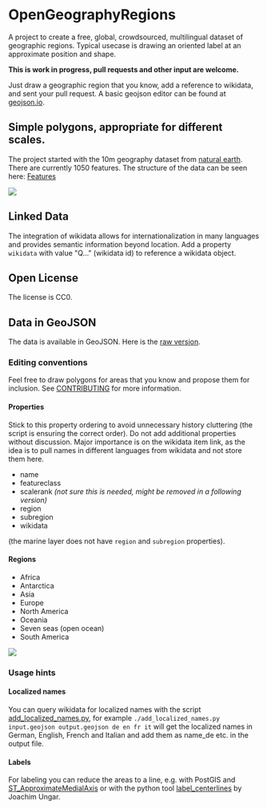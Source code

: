 # OpenGeographyRegions
A project to create a free, global, crowdsourced, multilingual dataset of geographic regions. Typical usecase is drawing an oriented label at an approximate position and shape.

**This is work in progress, pull requests and other input are welcome.**

Just draw a geographic region that you know, add a reference to wikidata, and sent your pull request. A basic geojson editor can be found at [geojson.io](http://geojson.io/).

## Simple polygons, appropriate for different scales.
The project started with the 10m geography dataset from [natural earth](https://www.naturalearthdata.com/). There are currently 1050 features.
The structure of the data can be seen here: [Features](Features.md)

![](resources/names.png)

## Linked Data
The integration of wikidata allows for internationalization in many languages and provides semantic information beyond location.
Add a property `wikidata` with value "Q..." (wikidata id) to reference a wikidata object.

## Open License
The license is CC0.

## Data in GeoJSON
The data is available in GeoJSON. Here is the [raw version](https://github.com/dieterdreist/OpenGeographyRegions/raw/master/geojson/).

### Editing conventions
Feel free to draw polygons for areas that you know and propose them for inclusion. See [CONTRIBUTING](CONTRIBUTING.md) for more information.

#### Properties
Stick to this property ordering to avoid unnecessary history cluttering (the script is ensuring the correct order).
Do not add additional properties without discussion. Major importance is on the wikidata item link, as the idea is to pull names in different languages from wikidata and not store them here.
* name
* featureclass
* scalerank *(not sure this is needed, might be removed in a following version)*
* region
* subregion
* wikidata

(the marine layer does not have `region` and `subregion` properties). 

#### Regions
* Africa
* Antarctica
* Asia
* Europe
* North America
* Oceania
* Seven seas (open ocean)
* South America

![](resources/regions.png)

### Usage hints
#### Localized names
You can query wikidata for localized names with the script [add_localized_names.py](scripts/add_localized_names.py), for example `./add_localized_names.py input.geojson output.geojson de en fr it` will get the localized names in German, English, French and Italian and add them as name_de etc. in the output file.
#### Labels
For labeling you can reduce the areas to a line, e.g. with PostGIS and [ST_ApproximateMedialAxis](https://postgis.net/docs/ST_ApproximateMedialAxis.html) or with the python tool [label_centerlines](https://github.com/ungarj/label_centerlines) by Joachim Ungar.
